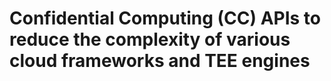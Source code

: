 # Confidential Computing (CC) APIs to reduce the complexity of various cloud frameworks and TEE engines
